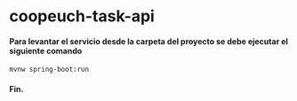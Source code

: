 # coopeuch-task-api

#### Para levantar el servicio desde la carpeta del proyecto se debe ejecutar el siguiente comando 

    mvnw spring-boot:run
    
#### Fin.

